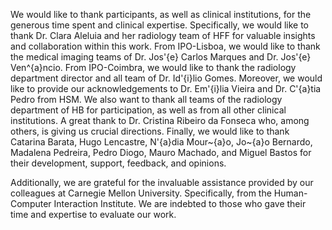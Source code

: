 We would like to thank participants, as well as clinical institutions, for the generous time spent and clinical expertise.
Specifically, we would like to thank Dr. Clara Aleluia and her radiology team of HFF for valuable insights and collaboration within this work.
From IPO-Lisboa, we would like to thank the medical imaging teams of Dr. Jos\'{e} Carlos Marques and Dr. Jos\'{e} Ven\^{a}ncio.
From IPO-Coimbra, we would like to thank the radiology department director and all team of Dr. Id\'{i}lio Gomes.
Moreover, we would like to provide our acknowledgements to Dr. Em\'{i}lia Vieira and Dr. C\'{a}tia Pedro from HSM.
We also want to thank all teams of the radiology department of HB for participation, as well as from all other clinical institutions.
A great thank to Dr. Cristina Ribeiro da Fonseca who, among others, is giving us crucial directions.
Finally, we would like to thank Catarina Barata, Hugo Lencastre, N\'{a}dia Mour\~{a}o, Jo\~{a}o Bernardo, Madalena Pedreira, Pedro Diogo, Mauro Machado, and Miguel Bastos for their development, support, feedback, and opinions.

Additionally, we are grateful for the invaluable assistance provided by our colleagues at Carnegie Mellon University.
Specifically, from the Human-Computer Interaction Institute.
We are indebted to those who gave their time and expertise to evaluate our work.
